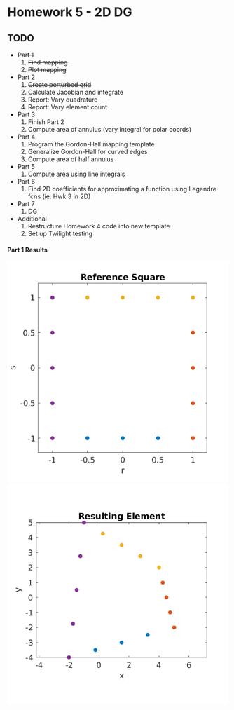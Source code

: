 # Homework 5 - 2D DG

## TODO
* ~~Part 1~~
  1. ~~Find mapping~~
  2. ~~Plot mapping~~
* Part 2
  1. ~~Create perturbed grid~~
  2. Calculate Jacobian and integrate
  3. Report: Vary quadrature
  4. Report: Vary element count
* Part 3
  1. Finish Part 2
  2. Compute area of annulus (vary integral for polar coords)
* Part 4
  1. Program the Gordon-Hall mapping template
  2. Generalize Gordon-Hall for curved edges
  3. Compute area of half annulus
* Part 5
  1. Compute area using line integrals
* Part 6
  1. Find 2D coefficients for approximating a function using Legendre fcns (ie: Hwk 3 in 2D)
* Part 7
  1. DG
* Additional
  1. Restructure Homework 4 code into new template
  2. Set up Twilight testing

#### Part 1 Results
![Reference Element](media/5-1-rs.png)
![Reference Element](media/5-1-xy.png)

